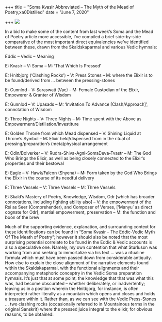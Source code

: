 +++
title = "Soma Kvasir Abbreviated – The Myth of the Mead of Poetry,xa0Distilled"
date = "June 7, 2020"

+++
![](https://aryaakasha.files.wordpress.com/2020/06/odin_and_the_mead_of_poetry_by_hellanim_d2rzxwx-fullview.jpg?w=900)

In a bid to make some of the content from last week’s Soma and the Mead
of Poetry article more accessible, I’ve compiled a brief side-by-side
comparative of the most important direct equivalencies we’ve identified
between these, drawn from the Skaldskaparmal and various Vedic hymnals:

Eddic – Vedic – Meaning

E: Kvasir – V: Soma – M: ‘That Which Is Pressed’

E: Hnitbjorg (‘Clashing Rocks’) – V: Press Stones – M: where the Elixir
is to be found/derived from … between the pressing-stones

E: Gunnlod – V: Saraswati (Vac) – M: Female Custodian of the Elixir,
Empowerer & Granter of Wisdom

E: Gunnlod – V: Upasads – M: ‘Invitation To Advance \[Clash/Approach\]’,
connotation of Wisdom

E: Three Nights – V: Three Nights – M: Time spent with the Above as
Empowerment/Distillation/Investiture

E: Golden Throne from which Mead dispensed – V: Shining Liquid at
Throne’s Symbol – M: Elixir held/dispensed from in the ritual of
pressing/preparation’s (meta)physical arrangement

E: Odin/Bolverker – V: Rudra-Shiva-Agni-SomaDeva-Tvastr – M: The God Who
Brings the Elixir, as well as being closely connected to the Elixir’s
properties and their bestowal

E: Eagle – V: Hawk/Falcon (Shyena) – M: Form taken by the God Who Brings
the Elixir in the course of its needful delivery

E: Three Vessels – V: Three Vessels – M: Three Vessels

E: Skald’s Mastery of Poetry, Knowledge, Wisdom, Odr \[which has broader
connotations, including fighting ability also\] – V: the empowerment of
the Rsi as Seer (Comprehender), and Composer of Verses, \[‘Manyu’ as
direct cognate for Odr\], martial empowerment, preservation – M: the
function and boon of the brew

Much of the supporting evidence, explanation, and surrounding context
for these identifications can be found in “Soma Kvasir – The Eddic-Vedic
Myth Of The Meath of Poetry”; however it should also be noted that the
most surprising potential correlate to be found in the Eddic & Vedic
accounts is also a speculative one. Namely, my own contention that what
Sturluson was working from and seeking to immortalize via his text … was
a ritualine formula which must have been passed down from considerable
antiquity. How else to explain the close alignment of the narrative
elements found within the Skaldskaparmal, with the functional alignments
and their accompanying metaphoric conceptry in the Vedic Soma
preparation hymnals. It’s just that at some point, the knowledge that
that was what this was, had become obscurated – whether deliberately, or
inadvertently; leaving us in a position wherein the Hnitbjorg, for
instance, is often interpreted rather literally as a mountain which
opens and closes and holds a treasure within it. Rather than, as we can
see with the Vedic Press-Stones … two clashing rocks (occasionally
referred to in Mountainous terms in the original Sanskrit) where the
pressed juice integral to the elixir, for obvious reasons, to be
obtained.
